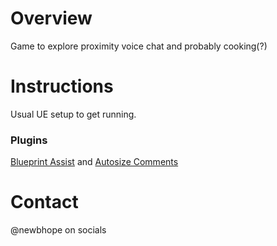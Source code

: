 # Overview
Game to explore proximity voice chat and probably cooking(?)

# Instructions
Usual UE setup to get running.

### Plugins
[Blueprint Assist](https://www.fab.com/listings/14d7ba87-a587-406d-9369-ed75fa0a55ed) and [Autosize Comments](https://www.fab.com/listings/fdb7e77d-be37-4feb-a6c9-60e317c10adf)

# Contact
@newbhope on socials
